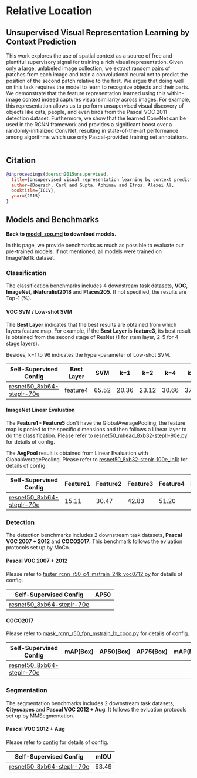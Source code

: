 # Relative Location

## Unsupervised Visual Representation Learning by Context Prediction

<!-- [ABSTRACT] -->

This work explores the use of spatial context as a source of free and plentiful supervisory signal for training a rich visual representation. Given only a large, unlabeled image collection, we extract random pairs of patches from each image and train a convolutional neural net to predict the position of the second patch relative to the first. We argue that doing well on this task requires the model to learn to recognize objects and their parts. We demonstrate that the feature representation learned using this within-image context indeed captures visual similarity across images. For example, this representation allows us to perform unsupervised visual discovery of objects like cats, people, and even birds from the Pascal VOC 2011 detection dataset. Furthermore, we show that the learned ConvNet can be used in the RCNN framework and provides a significant boost over a randomly-initialized ConvNet, resulting in state-of-the-art performance among algorithms which use only Pascal-provided training set annotations.

<!-- [IMAGE] -->
<div align="center">
<img  />
</div>

## Citation

<!-- [ALGORITHM] -->

```bibtex
@inproceedings{doersch2015unsupervised,
  title={Unsupervised visual representation learning by context prediction},
  author={Doersch, Carl and Gupta, Abhinav and Efros, Alexei A},
  booktitle={ICCV},
  year={2015}
}
```

## Models and Benchmarks

**Back to [model_zoo.md](../../../docs/model_zoo.md) to download models.**

In this page, we provide benchmarks as much as possible to evaluate our pre-trained models. If not mentioned, all models were trained on ImageNet1k dataset.

### Classification

The classification benchmarks includes 4 downstream task datasets, **VOC**, **ImageNet**,  **iNaturalist2018** and **Places205**. If not specified, the results are  Top-1 (%).

#### VOC SVM / Low-shot SVM

The **Best Layer** indicates that the best results are obtained from which layers feature map. For example, if the **Best Layer** is **feature3**, its best result is obtained from the second stage of ResNet (1 for stem layer, 2-5 for 4 stage layers).

Besides, k=1 to 96 indicates the hyper-parameter of Low-shot SVM.

| Self-Supervised Config                                                      | Best Layer | SVM   | k=1   | k=2   | k=4   | k=8   | k=16  | k=32  | k=64  | k=96  |
| --------------------------------------------------------------------------- | ---------- | ----- | ----- | ----- | ----- | ----- | ----- | ----- | ----- | ----- |
| [resnet50_8xb64-steplr-70e](relative-loc_resnet50_8xb64-steplr-70e_in1k.py) | feature4   | 65.52 | 20.36 | 23.12 | 30.66 | 37.02 | 42.55 | 50.00 | 55.58 | 59.28 |

#### ImageNet Linear Evaluation

The **Feature1 - Feature5** don't have the GlobalAveragePooling, the feature map is pooled to the specific dimensions and then follows a Linear layer to do the classification. Please refer to [resnet50_mhead_8xb32-steplr-90e.py](../../benchmarks/classification/imagenet/resnet50_mhead_8xb32-steplr-90e_in1k.py) for details of config.

The **AvgPool** result is obtained from Linear Evaluation with GlobalAveragePooling. Please refer to [resnet50_8xb32-steplr-100e_in1k](../../benchmarks/classification/imagenet/resnet50_8xb32-steplr-100e_in1k.py) for details of config.

| Self-Supervised Config                                                      | Feature1 | Feature2 | Feature3 | Feature4 | Feature5 | AvgPool |
| --------------------------------------------------------------------------- | -------- | -------- | -------- | -------- | -------- | ------- |
| [resnet50_8xb64-steplr-70e](relative-loc_resnet50_8xb64-steplr-70e_in1k.py) | 15.11    | 30.47    | 42.83    | 51.20    | 40.96    | 39.65   |

### Detection

The detection benchmarks includes 2 downstream task datasets, **Pascal VOC 2007 + 2012** and **COCO2017**. This benchmark follows the evluation protocols set up by MoCo.

#### Pascal VOC 2007 + 2012

Please refer to [faster_rcnn_r50_c4_mstrain_24k_voc0712.py](../../benchmarks/mmdetection/voc0712/faster_rcnn_r50_c4_mstrain_24k_voc0712.py) for details of config.

| Self-Supervised Config                                                      | AP50 |
| --------------------------------------------------------------------------- | ---- |
| [resnet50_8xb64-steplr-70e](relative-loc_resnet50_8xb64-steplr-70e_in1k.py) |      |

#### COCO2017

Please refer to [mask_rcnn_r50_fpn_mstrain_1x_coco.py](../../benchmarks/mmdetection/coco/mask_rcnn_r50_fpn_mstrain_1x_coco.py) for details of config.

| Self-Supervised Config                                                      | mAP(Box) | AP50(Box) | AP75(Box) | mAP(Mask) | AP50(Mask) | AP75(Mask) |
| --------------------------------------------------------------------------- | -------- | --------- | --------- | --------- | ---------- | ---------- |
| [resnet50_8xb64-steplr-70e](relative-loc_resnet50_8xb64-steplr-70e_in1k.py) |          |           |           |           |            |            |

### Segmentation

The segmentation benchmarks includes 2 downstream task datasets, **Cityscapes** and **Pascal VOC 2012 + Aug**. It follows the evluation protocols set up by MMSegmentation.

#### Pascal VOC 2012 + Aug

Please refer to [config](configs/benchmarks/mmsegmentation/voc12aug/fcn_r50-d8_512x512_20k_voc12aug.py) for details of config.

| Self-Supervised Config                                                      | mIOU  |
| --------------------------------------------------------------------------- | ----- |
| [resnet50_8xb64-steplr-70e](relative-loc_resnet50_8xb64-steplr-70e_in1k.py) | 63.49 |
